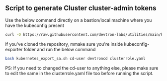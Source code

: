 ## Script to generate Cluster cluster-admin tokens

Use the below command directly on a bastion/local machine where you have the kubeconfig present
```bash
curl -O https://raw.githubusercontent.com/devtron-labs/utilities/main/kubeconfig-exporter/kubernetes_export_sa.sh && bash kubernetes_export_sa.sh cd-user devtroncd https://raw.githubusercontent.com/devtron-labs/utilities/main/kubeconfig-exporter/clusterrole.yaml
```

If you've cloned the repository, mmake sure you're inside kubeconfig-exporter folder and run the below command
```bash
bash kubernetes_export_sa.sh cd-user devtroncd clusterrole.yaml
```

PS: If you need to changed the cd-user to anything else, please make sure to edit the same in the clusterrole.yaml file too before running the script.